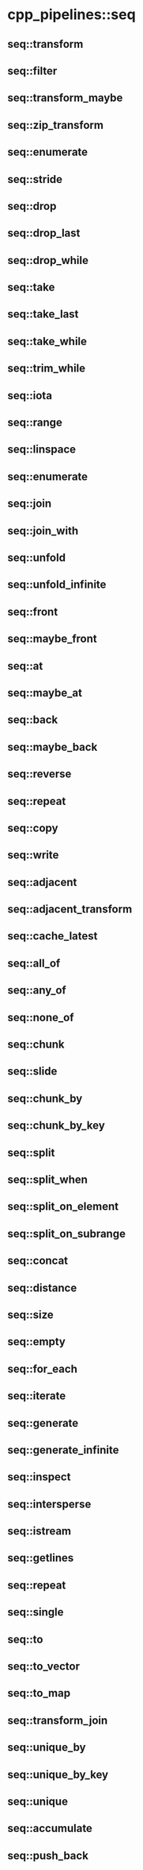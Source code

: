 # cpp_pipelines::seq

## seq::transform

## seq::filter
## seq::transform_maybe

## seq::zip_transform

## seq::enumerate

## seq::stride

## seq::drop

## seq::drop_last

## seq::drop_while

## seq::take

## seq::take_last

## seq::take_while

## seq::trim_while

## seq::iota
## seq::range
## seq::linspace
## seq::enumerate

## seq::join
## seq::join_with

## seq::unfold
## seq::unfold_infinite

## seq::front
## seq::maybe_front
## seq::at
## seq::maybe_at

## seq::back
## seq::maybe_back

## seq::reverse

## seq::repeat

## seq::copy

## seq::write

## seq::adjacent
## seq::adjacent_transform

## seq::cache_latest

## seq::all_of
## seq::any_of
## seq::none_of

## seq::chunk
## seq::slide
## seq::chunk_by
## seq::chunk_by_key

## seq::split
## seq::split_when
## seq::split_on_element
## seq::split_on_subrange

## seq::concat

## seq::distance
## seq::size

## seq::empty

## seq::for_each

## seq::iterate

## seq::generate
## seq::generate_infinite

## seq::inspect

## seq::intersperse

## seq::istream

## seq::getlines

## seq::repeat
## seq::single

## seq::to
## seq::to_vector
## seq::to_map

## seq::transform_join

## seq::unique_by
## seq::unique_by_key
## seq::unique

## seq::accumulate
## seq::push_back
